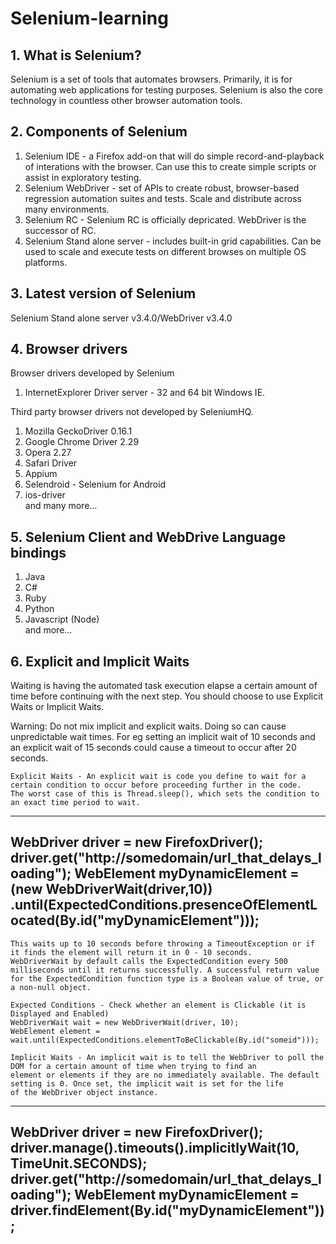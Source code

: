# Selenium-learning

## 1. What is Selenium? 
Selenium is a set of tools that automates browsers. Primarily, it is for automating web applications for testing purposes. Selenium is also the core technology in countless other browser automation tools. 

## 2. Components of Selenium 
1. Selenium IDE - a Firefox add-on that will do simple record-and-playback of interations with the browser. Can use this to create simple scripts or assist in exploratory testing.
2. Selenium WebDriver - set of APIs to create robust, browser-based regression automation suites and tests. Scale and distribute           across many environments. 
3. Selenium RC - Selenium RC is officially depricated. WebDriver is the successor of RC. 
4. Selenium Stand alone server - includes built-in grid capabilities. Can be used to scale and execute tests on different browses on       multiple OS platforms. 

## 3. Latest version of Selenium 
Selenium Stand alone server v3.4.0/WebDriver v3.4.0 

## 4. Browser drivers 
Browser drivers developed by Selenium 
1. InternetExplorer Driver server - 32 and 64 bit Windows IE. 

Third party browser drivers not developed by SeleniumHQ. 
1. Mozilla GeckoDriver 0.16.1
2. Google Chrome Driver 2.29 
3. Opera 2.27 
4. Safari Driver 
5. Appium 
6. Selendroid - Selenium for Android 
7. ios-driver 
<br/>and many more... 

## 5. Selenium Client and WebDrive Language bindings 
1. Java 
2. C# 
3. Ruby
4. Python
5. Javascript (Node)
<br/>and more...

## 6. Explicit and Implicit Waits 
Waiting is having the automated task execution elapse a certain amount of time before continuing with the next step. You should choose
to use Explicit Waits or Implicit Waits. 

Warning: Do not mix implicit and explicit waits. Doing so can cause unpredictable wait times. For eg setting an implicit wait of 10 seconds and an explicit wait of 15 seconds could cause a timeout to occur after 20 seconds. 

    Explicit Waits - An explicit wait is code you define to wait for a certain condition to occur before proceeding further in the code. 
    The worst case of this is Thread.sleep(), which sets the condition to an exact time period to wait.
---------------------------------------------------------------------------------------------------
WebDriver driver = new FirefoxDriver();
driver.get("http://somedomain/url_that_delays_loading");
WebElement myDynamicElement = (new WebDriverWait(driver,10))
.until(ExpectedConditions.presenceOfElementLocated(By.id("myDynamicElement")));
----------------------------------------------------------------------------------------------------
    
    This waits up to 10 seconds before throwing a TimeoutException or if it finds the element will return it in 0 - 10 seconds.             WebDriverWait by default calls the ExpectedCondition every 500 milliseconds until it returns successfully. A successful return value    for the ExpectedCondition function type is a Boolean value of true, or a non-null object.

    Expected Conditions - Check whether an element is Clickable (it is Displayed and Enabled)
    WebDriverWait wait = new WebDriverWait(driver, 10);
    WebElement element = wait.until(ExpectedConditions.elementToBeClickable(By.id("someid")));

    Implicit Waits - An implicit wait is to tell the WebDriver to poll the DOM for a certain amount of time when trying to find an      
    element or elements if they are no immediately available. The default setting is 0. Once set, the implicit wait is set for the life
    of the WebDriver object instance. 

-----------------------------------------------------------------------------------------------------
WebDriver driver = new FirefoxDriver();
driver.manage().timeouts().implicitlyWait(10, TimeUnit.SECONDS);
driver.get("http://somedomain/url_that_delays_loading");
WebElement myDynamicElement = driver.findElement(By.id("myDynamicElement"));
------------------------------------------------------------------------------------------------------


    

